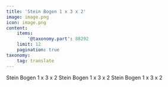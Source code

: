 ```yaml
---
title: 'Stein Bogen 1 x 3 x 2'
image: image.png
icon: image.png
content:
    items:
        '@taxonomy.part': 88292
    limit: 12
    pagination: true
taxonomy:
    tag: translate
---
```


Stein Bogen 1 x 3 x 2
Stein Bogen 1 x 3 x 2
Stein Bogen 1 x 3 x 2

